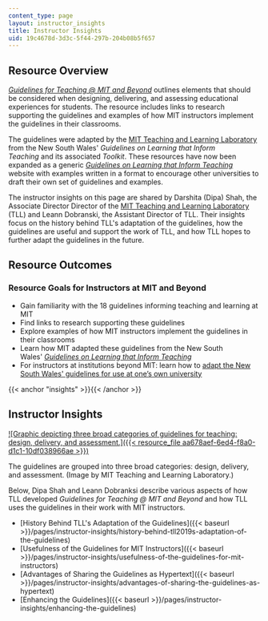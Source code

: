 ```yaml
---
content_type: page
layout: instructor_insights
title: Instructor Insights
uid: 19c4678d-3d3c-5f44-297b-204b08b5f657
---
```


Resource Overview
-----------------

[_Guidelines for Teaching @ MIT and Beyond_](http://tll.mit.edu/help/guidelines-teaching-mit-and-beyond) outlines elements that should be considered when designing, delivering, and assessing educational experiences for students. The resource includes links to research supporting the guidelines and examples of how MIT instructors implement the guidelines in their classrooms.

The guidelines were adapted by the [MIT Teaching and Learning Laboratory](http://tll.mit.edu/) from the New South Wales' _Guidelines on Learning that Inform Teaching_ and its associated _Toolkit_. These resources have now been expanded as a generic [_Guidelines on Learning that Inform Teaching_](http://www.guidelinesonlearning.com/) website with examples written in a format to encourage other universities to draft their own set of guidelines and examples.

The instructor insights on this page are shared by Darshita (Dipa) Shah, the Associate Director Director of the [MIT Teaching and Learning Laboratory](http://tll.mit.edu) (TLL) and Leann Dobranski, the Assistant Director of TLL. Their insights focus on the history behind TLL's adaptation of the guidelines, how the guidelines are useful and support the work of TLL, and how TLL hopes to further adapt the guidelines in the future.

Resource Outcomes
-----------------

### Resource Goals for Instructors at MIT and Beyond

*   Gain familiarity with the 18 guidelines informing teaching and learning at MIT
*   Find links to research supporting these guidelines
*   Explore examples of how MIT instructors implement the guidelines in their classrooms
*   Learn how MIT adapted these guidelines from the New South Wales' [_Guidelines on Learning that Inform Teaching_](http://www.guidelinesonlearning.com/) 
*   For instructors at institutions beyond MIT: learn how to [adapt the New South Wales' guidelines for use at one’s own university](http://www.guidelinesonlearning.com/do-it-yourself-guidelines)

{{< anchor "insights" >}}{{< /anchor >}}

Instructor Insights
-------------------

[![Graphic depicting three broad categories of guidelines for teaching: design, delivery, and assessment.]({{< resource_file aa678aef-6ed4-f8a0-d1c1-10df038966ae >}})](/courses/6-890-algorithmic-lower-bounds-fun-with-hardness-proofs-fall-2014/resources/inspiration-for-developing-the-course)

The guidelines are grouped into three broad categories: design, delivery, and assessment. (Image by MIT Teaching and Learning Laboratory.)

Below, Dipa Shah and Leann Dobranksi describe various aspects of how TLL developed _Guidelines for Teaching @ MIT and Beyond_ and how TLL uses the guidelines in their work with MIT instructors.

*   [History Behind TLL's Adaptation of the Guidelines]({{< baseurl >}}/pages/instructor-insights/history-behind-tll2019s-adaptation-of-the-guidelines)
*   [Usefulness of the Guidelines for MIT Instructors]({{< baseurl >}}/pages/instructor-insights/usefulness-of-the-guidelines-for-mit-instructors)
*   [Advantages of Sharing the Guidelines as Hypertext]({{< baseurl >}}/pages/instructor-insights/advantages-of-sharing-the-guidelines-as-hypertext)
*   [Enhancing the Guidelines]({{< baseurl >}}/pages/instructor-insights/enhancing-the-guidelines)